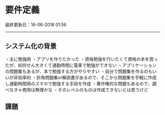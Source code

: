 # 要件定義
最終更新日：16-06-2018 01:56

----

## システム化の背景
・主に勉強用
・アプリを作りたかった
・資格勉強を行いたくて資格の本を買ったが、如何せん大きくて通勤時間に電車で勉強ができない
・アプリケーションの問題集もあるが、本で勉強する方がやりやすい
・自分で問題集を作るのもいいが非効率的
・折角問題集or解説書があるので、そこから問題集を手軽に作成し通勤時間用のスマホで勉強する手段を作成
・著作権的な問題もあるので、調べなきゃ商用は無理かな
・そのレベルのものは作成できないとは思うけど

## 課題

